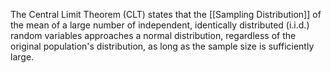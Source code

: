 The Central Limit Theorem (CLT) states that the [[Sampling Distribution]] of the mean of a large number of independent, identically distributed (i.i.d.) random variables approaches a normal distribution, regardless of the original population's distribution, as long as the sample size is sufficiently large.